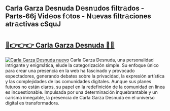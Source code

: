 ## Carla Garza Desnuda D𝚎sn𝚞dos filtr𝚊dos - Parts-66j Vid𝚎os f𝚘tos - N𝚞evas filtr𝚊ciones atr𝚊ctivas cSquJ

# <h2><a href="http://mb47qu.tromn.icu/?c=Carla+Garza+Desnuda">🔗👉👉👉 Carla Garza Desnuda 🔗🔗</a></h2>

[![Carla Garza Desnuda nuevo](https://i.imgur.com/pEAQMta.gif)](http://mb47qu.tromn.icu/?c=Carla+Garza+Desnuda)
Carla Garza Desnuda, una personalidad intrigante y enigmática, elude la categorización simple. Su enfoque único para crear una presencia en la web ha fascinado y provocado espectadores, generando debates sobre la privacidad, la expresión artística y las complejidades de las comunidades digitales. Aunque sus planes futuros no están claros, su papel en la redefinición de la comunidad en línea es incuestionable. Impulsada por una determinación inquebrantable y un carisma innegable, la presencia de Carla Garza Desnuda en el universo digital es transformadora.

